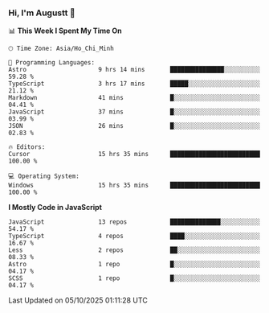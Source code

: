 ### Hi, I'm Augustt 👋

<!--START_SECTION:waka-->
📊 **This Week I Spent My Time On** 

```text
🕑︎ Time Zone: Asia/Ho_Chi_Minh

💬 Programming Languages: 
Astro                    9 hrs 14 mins       ███████████████░░░░░░░░░░   59.28 % 
TypeScript               3 hrs 17 mins       █████░░░░░░░░░░░░░░░░░░░░   21.12 % 
Markdown                 41 mins             █░░░░░░░░░░░░░░░░░░░░░░░░   04.41 % 
JavaScript               37 mins             █░░░░░░░░░░░░░░░░░░░░░░░░   03.99 % 
JSON                     26 mins             █░░░░░░░░░░░░░░░░░░░░░░░░   02.83 % 

🔥 Editors: 
Cursor                   15 hrs 35 mins      █████████████████████████   100.00 % 

💻 Operating System: 
Windows                  15 hrs 35 mins      █████████████████████████   100.00 % 
```

**I Mostly Code in JavaScript** 

```text
JavaScript               13 repos            ██████████████░░░░░░░░░░░   54.17 % 
TypeScript               4 repos             ████░░░░░░░░░░░░░░░░░░░░░   16.67 % 
Less                     2 repos             ██░░░░░░░░░░░░░░░░░░░░░░░   08.33 % 
Astro                    1 repo              █░░░░░░░░░░░░░░░░░░░░░░░░   04.17 % 
SCSS                     1 repo              █░░░░░░░░░░░░░░░░░░░░░░░░   04.17 % 
```




 Last Updated on 05/10/2025 01:11:28 UTC
<!--END_SECTION:waka-->
